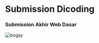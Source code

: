 # Submission Dicoding
### Submission Akhir Web Dasar

![bogay](https://user-images.githubusercontent.com/51856235/75692531-4ba4bc00-5cd8-11ea-9fbf-c795f24e0302.png)

